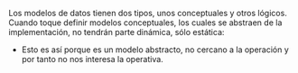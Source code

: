 Los modelos de datos tienen dos tipos, unos conceptuales y otros lógicos. Cuando toque definir modelos conceptuales, los cuales se abstraen de la implementación, no tendrán parte dinámica, sólo estática:
- Esto es así porque es un modelo abstracto, no cercano a la operación y por tanto no nos interesa la operativa.


